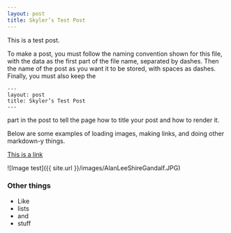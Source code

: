 ```yaml
---
layout: post
title: Skyler’s Test Post
---
```


This is a test post. 

To make a post, you must follow the naming convention shown for this file,
with the data as the first part of the file name, separated by dashes. Then
the name of the post as you want it to be stored, with spaces as dashes.
Finally, you must also keep the 

```
---
layout: post
title: Skyler’s Test Post
---
```

part in the post to tell the page how to title your post and how to render it.

Below are some examples of loading images, making links, and doing other
markdown-y things.


[This is a link](http://thisismetis.com)

![Image test]({{ site.url }}/images/AlanLeeShireGandalf.JPG)

### Other things
* Like
* lists
* and 
* stuff
